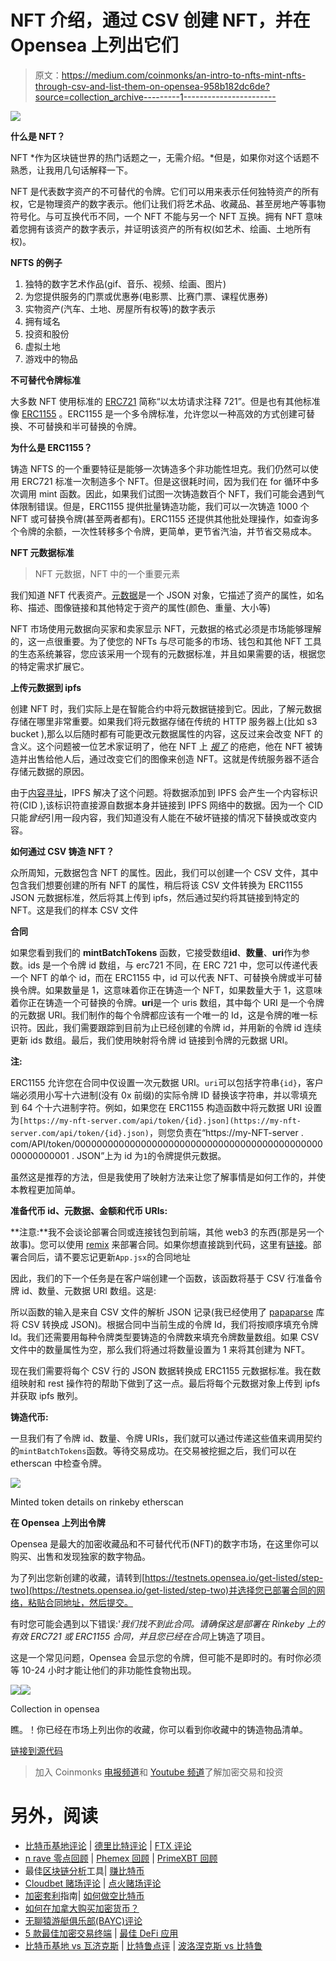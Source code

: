 # NFT 介绍，通过 CSV 创建 NFT，并在 Opensea 上列出它们

> 原文：<https://medium.com/coinmonks/an-intro-to-nfts-mint-nfts-through-csv-and-list-them-on-opensea-958b182dc6de?source=collection_archive---------1----------------------->

![](img/f380ac157bd94cb4fcb578f34395bfaf.png)

**什么是 NFT？**

NFT *作为区块链世界的热门话题之一，无需介绍。*但是，如果你对这个话题不熟悉，让我用几句话解释一下。

NFT 是代表数字资产的不可替代的令牌。它们可以用来表示任何独特资产的所有权，它是物理资产的数字表示。他们让我们将艺术品、收藏品、甚至房地产等事物符号化。与可互换代币不同，一个 NFT 不能与另一个 NFT 互换。拥有 NFT 意味着您拥有该资产的数字表示，并证明该资产的所有权(如艺术、绘画、土地所有权)。

**NFTS 的例子**

1.  独特的数字艺术作品(gif、音乐、视频、绘画、图片)
2.  为您提供服务的门票或优惠券(电影票、比赛门票、课程优惠券)
3.  实物资产(汽车、土地、房屋所有权等)的数字表示
4.  拥有域名
5.  投资和股份
6.  虚拟土地
7.  游戏中的物品

**不可替代令牌标准**

大多数 NFT 使用标准的 [ERC721](https://eips.ethereum.org/EIPS/eip-721) 简称“以太坊请求注释 721”。但是也有其他标准像 [ERC1155](https://eips.ethereum.org/EIPS/eip-1155) 。ERC1155 是一个多令牌标准，允许您以一种高效的方式创建可替换、不可替换和半可替换的令牌。

**为什么是 ERC1155？**

铸造 NFTS 的一个重要特征是能够一次铸造多个非功能性坦克。我们仍然可以使用 ERC721 标准一次制造多个 NFT。但是这很耗时间，因为我们在 for 循环中多次调用 mint 函数。因此，如果我们试图一次铸造数百个 NFT，我们可能会遇到气体限制错误。但是，ERC1155 提供批量铸造功能，我们可以一次铸造 1000 个 NFT 或可替换令牌(甚至两者都有)。ERC1155 还提供其他批处理操作，如查询多个令牌的余额，一次性转移多个令牌，更简单，更节省汽油，并节省交易成本。

**NFT 元数据标准**

> NFT 元数据，NFT 中的一个重要元素

我们知道 NFT 代表资产。[元数据](https://github.com/ethereum/EIPs/blob/master/EIPS/eip-1155.md#erc-1155-metadata-uri-json-schema)是一个 JSON 对象，它描述了资产的属性，如名称、描述、图像链接和其他特定于资产的属性(颜色、重量、大小等)

NFT 市场使用元数据向买家和卖家显示 NFT，元数据的格式必须是市场能够理解的，这一点很重要。为了使您的 NFTs 与尽可能多的市场、钱包和其他 NFT 工具的生态系统兼容，您应该采用一个现有的元数据标准，并且如果需要的话，根据您的特定需求扩展它。

**上传元数据到 ipfs**

创建 NFT 时，我们实际上是在智能合约中将元数据链接到它。因此，了解元数据存储在哪里非常重要。如果我们将元数据存储在传统的 HTTP 服务器上(比如 s3 bucket ),那么以后随时都有可能更改元数据属性的内容，这反过来会改变 NFT 的含义。这个问题被一位艺术家证明了，他在 NFT 上 [*揭了*](https://cointelegraph.com/news/opensea-collector-pulls-the-rug-on-nfts-to-highlight-arbitrary-value) 的疮疤，他在 NFT 被铸造并出售给他人后，通过改变它们的图像来创造 NFT。这就是传统服务器不适合存储元数据的原因。

由于[内容寻址](https://docs.ipfs.io/concepts/content-addressing/)，IPFS 解决了这个问题。将数据添加到 IPFS 会产生一个内容标识符(CID ),该标识符直接源自数据本身并链接到 IPFS 网络中的数据。因为一个 CID 只能*曾经*引用一段内容，我们知道没有人能在不破坏链接的情况下替换或改变内容。

**如何通过 CSV 铸造 NFT？**

众所周知，元数据包含 NFT 的属性。因此，我们可以创建一个 CSV 文件，其中包含我们想要创建的所有 NFT 的属性，稍后将该 CSV 文件转换为 ERC1155 JSON 元数据标准，然后将其上传到 ipfs，然后通过契约将其链接到特定的 NFT。这是我们的样本 CSV 文件

**合同**

如果您看到我们的 **mintBatchTokens** 函数，它接受数组**id**、**数量**、**uri**作为参数。ids 是一个令牌 id 数组，与 erc721 不同，在 ERC 721 中，您可以传递代表一个 NFT 的单个 id，而在 ERC1155 中，id 可以代表 NFT、可替换令牌或半可替换令牌。如果数量是 1，这意味着你正在铸造一个 NFT，如果数量大于 1，这意味着你正在铸造一个可替换的令牌。**uri**是一个 uris 数组，其中每个 URI 是一个令牌的元数据 URI。我们制作的每个令牌都应该有一个唯一的 Id，这是令牌的唯一标识符。因此，我们需要跟踪到目前为止已经创建的令牌 id，并用新的令牌 id 连续更新 ids 数组。最后，我们使用映射将令牌 id 链接到令牌的元数据 URI。

**注:**

ERC1155 允许您在合同中仅设置一次元数据 URI。`uri`可以包括字符串`{id}`，客户端必须用小写十六进制(没有 0x 前缀)的实际令牌 ID 替换该字符串，并以零填充到 64 个十六进制字符。例如，如果您在 ERC1155 构造函数中将元数据 URI 设置为`[https://my-nft-server.com/api/token/{id}.json](https://my-nft-server.com/api/token/{id}.json)`，则您负责在“https://my-NFT-server . com/API/token/00000000000000000000000000000000000000000000000000000001 . JSON”上为 id 为`1`的令牌提供元数据。

虽然这是推荐的方法，但是我使用了映射方法来让您了解事情是如何工作的，并使本教程更加简单。

**准备代币 id、元数据、金额和代币 URIs:**

**注意:**我不会谈论部署合同或连接钱包到前端，其他 web3 的东西(那是另一个故事)。您可以使用 [remix](https://remix.ethereum.org/) 来部署合同。如果你想直接跳到代码，这里有[链接](https://github.com/Salmandabbakuti/bulkmint-nft/blob/main/src/App.jsx)。部署合同后，请不要忘记更新`App.jsx`的合同地址

因此，我们的下一个任务是在客户端创建一个函数，该函数将基于 CSV 行准备令牌 id、数量、元数据 URI 数组。这是:

所以函数的输入是来自 CSV 文件的解析 JSON 记录(我已经使用了 [papaparse](https://www.npmjs.com/package/papaparse) 库将 CSV 转换成 JSON)。根据合同中当前生成的令牌 Id，我们将按顺序填充令牌 Id。我们还需要用每种令牌类型要铸造的令牌数来填充令牌数量数组。如果 CSV 文件中的数量属性为空，那么我们将通过将数量设置为 1 来将其创建为 NFT。

现在我们需要将每个 CSV 行的 JSON 数据转换成 ERC1155 元数据标准。我在数组映射和 rest 操作符的帮助下做到了这一点。最后将每个元数据对象上传到 ipfs 并获取 ipfs 散列。

**铸造代币:**

一旦我们有了令牌 id、数量、令牌 URIs，我们就可以通过传递这些值来调用契约的`mintBatchTokens`函数。等待交易成功。在交易被挖掘之后，我们可以在 etherscan 中检查令牌。

![](img/0ca503fa5025b2bfc7a06f9c04d429f2.png)

Minted token details on rinkeby etherscan

**在 Opensea 上列出令牌**

Opensea 是最大的加密收藏品和不可替代代币(NFT)的数字市场，在这里你可以购买、出售和发现独家的数字物品。

为了列出您新创建的收藏，请转到[https://testnets.opensea.io/get-listed/step-two](https://testnets.opensea.io/get-listed/step-two)并选择您已部署合同的网络，粘贴合同地址，然后提交。

有时您可能会遇到以下错误:'*我们找不到此合同。请确保这是部署在 Rinkeby 上的有效 ERC721 或 ERC1155 合同，并且您已经在合同*上铸造了项目。

这是一个常见问题，Opensea 会显示您的令牌，但可能不是即时的。有时你必须等 10-24 小时才能让他们的非功能性食物出现。

![](img/877c9de906332018f42352ed9d5ff776.png)![](img/f28f2cf538ccd0b8c3c0dd3fe16108df.png)

Collection in opensea

瞧。！你已经在市场上列出你的收藏，你可以看到你收藏中的铸造物品清单。

[链接到源代码](https://github.com/Salmandabbakuti/bulkmint-nft)

> 加入 Coinmonks [电报频道](https://t.me/coincodecap)和 [Youtube 频道](https://www.youtube.com/c/coinmonks/videos)了解加密交易和投资

# 另外，阅读

*   [比特币基地评论](/coinmonks/coinbase-review-6ef4e0f56064) | [德里比特评论](/coinmonks/deribit-review-options-fees-apis-and-testnet-2ca16c4bbdb2) | [FTX 评论](/coinmonks/ftx-crypto-exchange-review-53664ac1198f)
*   [n rave 零点回顾](/coinmonks/ngrave-zero-review-c465cf8307fc) | [Phemex 回顾](/coinmonks/phemex-review-4cfba0b49e28) | [PrimeXBT 回顾](/coinmonks/primexbt-review-88e0815be858)
*   最佳[区块链分析](https://bitquery.io/blog/best-blockchain-analysis-tools-and-software)工具| [赚比特币](/coinmonks/earn-bitcoin-6e8bd3c592d9)
*   [Cloudbet 赌场评论](https://coincodecap.com/cloudbet-casino-review) | [点火赌场评论](https://coincodecap.com/ignition-casino-review)
*   [加密套利](/coinmonks/crypto-arbitrage-guide-how-to-make-money-as-a-beginner-62bfe5c868f6)指南| [如何做空比特币](/coinmonks/how-to-short-bitcoin-568a2d0b4ae5)
*   [如何在加拿大购买加密货币？](https://coincodecap.com/how-to-buy-cryptocurrency-in-canada)
*   [无聊猿游艇俱乐部(BAYC)评论](https://coincodecap.com/bored-ape-yacht-club-bayc-review)
*   [5 款最佳加密交易终端](https://coincodecap.com/crypto-trading-terminals) | [最佳 DeFi 应用](https://coincodecap.com/best-defi-apps)
*   [比特币基地 vs 瓦济克斯](https://coincodecap.com/coinbase-vs-wazirx) | [比特鲁点评](https://coincodecap.com/bitrue-review) | [波洛涅克斯 vs 比特鲁](https://coincodecap.com/poloniex-vs-bittrex)
